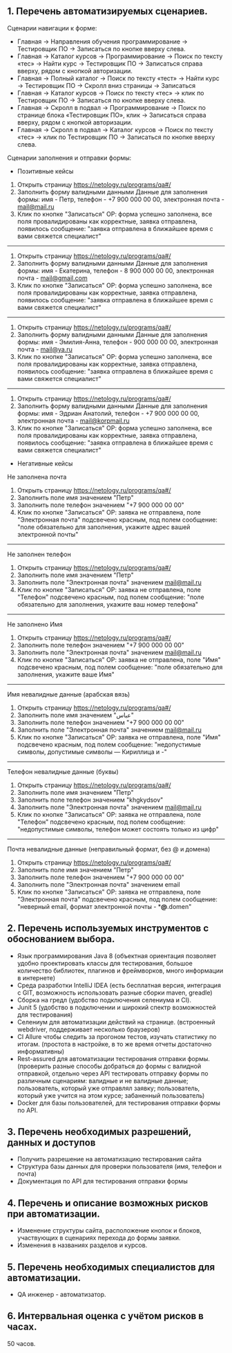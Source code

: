 ## 1.	Перечень автоматизируемых сценариев.

Сценарии навигации к форме:

-	Главная → Направления обучения программирование → Тестировщик ПО → Записаться по кнопке вверху слева.
-	Главная → Каталог курсов → Программирование → Поиск по тексту «тес» → Найти курс → Тестировщик ПО → Записаться справа вверху, рядом с кнопкой авторизации.
-	Главная → Полный каталог → Поиск по тексту «тест» → Найти курс → Тестировщик ПО → Скролл вниз страницы → Записаться 
-	Главная → Каталог курсов → Поиск по тексту «тес» → клик по Тестировщик ПО → Записаться по кнопке вверху слева.
-	Главная → Скролл в подвал → Программирование → Поиск по странице блока «Тестировщик ПО», клик → Записаться справа вверху, рядом с кнопкой авторизации.
-	Главная → Скролл в подвал → Каталог курсов → Поиск по тексту «тес» → клик по Тестировщик ПО → Записаться по кнопке вверху слева.

Сценарии заполнения и отправки формы: 

- Позитивные кейсы

 1. Открыть страницу https://netology.ru/programs/qa#/ 
 2. Заполнить форму валидными данными
 Данные для заполнения формы: имя - Петр, телефон - +7 900 000 00 00, электронная почта - mail@mail.ru
 3. Клик по кнопке "Записаться" 
 ОР: форма успешно заполнена, все поля провалидированы как корректные, заявка отправлена, появилось сообщение: "заявка отправлена в ближайшее время с вами свяжется специалист"
 ---
 1. Открыть страницу https://netology.ru/programs/qa#/ 
 2. Заполнить форму валидными данными
 Данные для заполнения формы: имя - Екатерина, телефон - 8 900 000 00 00, электронная почта - mail@gmail.com
 3. Клик по кнопке "Записаться" 
 ОР: форма успешно заполнена, все поля провалидированы как корректные, заявка отправлена, появилось сообщение: "заявка отправлена в ближайшее время с вами свяжется специалист"
 ---
 1. Открыть страницу https://netology.ru/programs/qa#/ 
 2. Заполнить форму валидными данными
 Данные для заполнения формы: имя - Эмилия-Анна, телефон - 900 000 00 00, электронная почта - mail@ya.ru
 3. Клик по кнопке "Записаться" 
 ОР: форма успешно заполнена, все поля провалидированы как корректные, заявка отправлена, появилось сообщение: "заявка отправлена в ближайшее время с вами свяжется специалист"
  ---
 1. Открыть страницу https://netology.ru/programs/qa#/ 
 2. Заполнить форму валидными данными
 Данные для заполнения формы: имя - Эдриан Анатолий, телефон - +7 900 000 00 00, электронная почта - mail@korpmail.ru
 3. Клик по кнопке "Записаться" 
 ОР: форма успешно заполнена, все поля провалидированы как корректные, заявка отправлена, появилось сообщение: "заявка отправлена в ближайшее время с вами свяжется специалист"
 
 - Негативные кейсы
  
  Не заполнена почта
  1. Открыть страницу https://netology.ru/programs/qa#/ 
  2. Заполнить поле имя значением "Петр"
  3. Заполнить поле телефон значением "+7 900 000 00 00"
  4. Клик по кнопке "Записаться"
  ОР: заявка не отправлена, поле "Электронная почта" подсвечено красным, под полем сообщение: "поле обязательно для заполнения, укажите адрес вашей электронной почты"
  ---
  Не заполнен телефон
  1. Открыть страницу https://netology.ru/programs/qa#/
  2. Заполнить поле имя значением "Петр"
  3. Заполнить поле "Электронная почта" значением mail@mail.ru
  4. Клик по кнопке "Записаться"
  ОР: заявка не отправлена, поле "Телефон" подсвечено красным, под полем сообщение: "поле обязательно для заполнения, укажите ваш номер телефона"
  ---
  Не заполнено Имя
  1. Открыть страницу https://netology.ru/programs/qa#/
  2. Заполнить поле телефон значением "+7 900 000 00 00"
  3. Заполнить поле "Электронная почта" значением mail@mail.ru
  4. Клик по кнопке "Записаться"
  ОР: заявка не отправлена, поле "Имя" подсвечено красным, под полем сообщение: "поле обязательно для заполнения, укажите ваше Имя"
  ---
  Имя невалидные данные (арабская вязь)
  1. Открыть страницу https://netology.ru/programs/qa#/
  2. Заполнить поле имя значением "عباس"
  3. Заполнить поле телефон значением "+7 900 000 00 00"
  4. Заполнить поле "Электронная почта" значением mail@mail.ru
  5. Клик по кнопке "Записаться"
  ОР: заявка не отправлена, поле "Имя" подсвечено красным, под полем сообщение: "недопустимые символы, допустимые символы — Кириллица и -"
  ---
  Телефон невалидные данные (буквы)
  1. Открыть страницу https://netology.ru/programs/qa#/
  2. Заполнить поле имя значением "Петр"
  3. Заполнить поле телефон значением "khgkydsov"
  4. Заполнить поле "Электронная почта" значением mail@mail.ru
  5. Клик по кнопке "Записаться"
  ОР: заявка не отправлена, поле "Телефон" подсвечено красным, под полем сообщение: "недопустимые символы, телефон может состоять только из цифр"
  ---
  Почта невалидные данные (неправильный формат, без @ и домена)
  1. Открыть страницу https://netology.ru/programs/qa#/
  2. Заполнить поле имя значением "Петр"
  3. Заполнить поле телефон значением "+7 900 000 00 00"
  4. Заполнить поле "Электронная почта" значением email
  5. Клик по кнопке "Записаться"
  ОР: заявка не отправлена, поле "Электронная почта" подсвечено красным, под полем сообщение: "неверный email, формат электронной почты - ***@**.domen"


## 2.	Перечень используемых инструментов с обоснованием выбора.

- Язык программирования Java 8 (объектная ориентация позволяет удобно проектировать классы для тестирования, большое количество библиотек, плагинов и фреймворков, много информации в интернете)
- Среда разработки IntelliJ IDEA (есть бесплатная версия, интеграция с GIT, возможность использовать разные сборки maven, greadle)
-	Сборка на гредл (удобство подключения селениума и CI).
- Junit 5 (удобство в подключении и широкий спектр возможностей для тестирования)
-	Селениум для автоматизации действий на странице. (встроенный webdriver, поддерживает несколько браузеров)
-	CI Allure чтобы следить за прогоном тестов, изучать статистику по итогам. (простота в настройке, в то же время отчеты достаточно информативны)
-	Rest-assured для автоматизации тестирования отправки формы. (проверить разные способы добраться до формы с валидной отправкой, отдельно через API тестировать отправку формы по различным сценариям: валидные и не валидные данные; пользователь, который уже отправлял заявку; пользователь, который уже учится на этом курсе; забаненный пользователь)
-	Docker для базы пользователей, для тестирования отправки формы по API. 

## 3.	Перечень необходимых разрешений, данных и доступов

- Получить разрешение на автоматизацию тестирования сайта
-	Структура базы данных для проверки пользователя (имя, телефон и почта)
-	Документация по API для тестирования отправки формы

## 4.	Перечень и описание возможных рисков при автоматизации.

-	Изменение структуры сайта, расположение кнопок и блоков, участвующих в сценариях перехода до формы заявки.
-	Изменения в названиях разделов и курсов. 

## 5.	Перечень необходимых специалистов для автоматизации.

- QA инженер - автоматизатор. 

## 6.	Интервальная оценка с учётом рисков в часах.

50 часов. 
